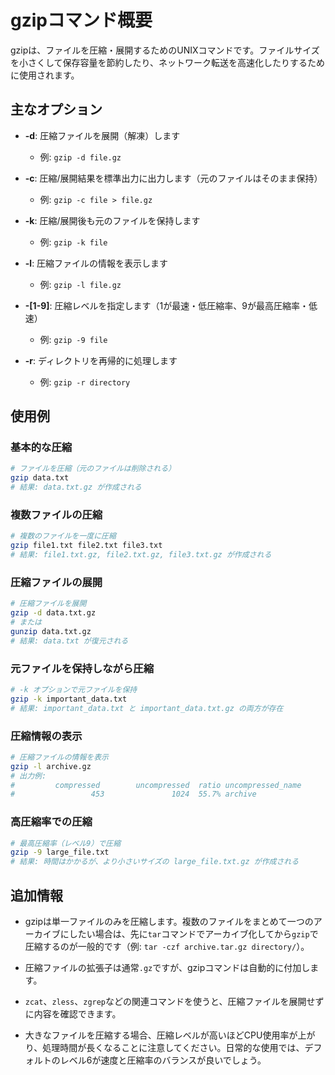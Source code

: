 # gzipコマンド概要

gzipは、ファイルを圧縮・展開するためのUNIXコマンドです。ファイルサイズを小さくして保存容量を節約したり、ネットワーク転送を高速化したりするために使用されます。

## 主なオプション

- **-d**: 圧縮ファイルを展開（解凍）します
  - 例: `gzip -d file.gz`

- **-c**: 圧縮/展開結果を標準出力に出力します（元のファイルはそのまま保持）
  - 例: `gzip -c file > file.gz`

- **-k**: 圧縮/展開後も元のファイルを保持します
  - 例: `gzip -k file`

- **-l**: 圧縮ファイルの情報を表示します
  - 例: `gzip -l file.gz`

- **-[1-9]**: 圧縮レベルを指定します（1が最速・低圧縮率、9が最高圧縮率・低速）
  - 例: `gzip -9 file`

- **-r**: ディレクトリを再帰的に処理します
  - 例: `gzip -r directory`

## 使用例

### 基本的な圧縮
```bash
# ファイルを圧縮（元のファイルは削除される）
gzip data.txt
# 結果: data.txt.gz が作成される
```

### 複数ファイルの圧縮
```bash
# 複数のファイルを一度に圧縮
gzip file1.txt file2.txt file3.txt
# 結果: file1.txt.gz, file2.txt.gz, file3.txt.gz が作成される
```

### 圧縮ファイルの展開
```bash
# 圧縮ファイルを展開
gzip -d data.txt.gz
# または
gunzip data.txt.gz
# 結果: data.txt が復元される
```

### 元ファイルを保持しながら圧縮
```bash
# -k オプションで元ファイルを保持
gzip -k important_data.txt
# 結果: important_data.txt と important_data.txt.gz の両方が存在
```

### 圧縮情報の表示
```bash
# 圧縮ファイルの情報を表示
gzip -l archive.gz
# 出力例:
#         compressed        uncompressed  ratio uncompressed_name
#                 453               1024  55.7% archive
```

### 高圧縮率での圧縮
```bash
# 最高圧縮率（レベル9）で圧縮
gzip -9 large_file.txt
# 結果: 時間はかかるが、より小さいサイズの large_file.txt.gz が作成される
```

## 追加情報

- gzipは単一ファイルのみを圧縮します。複数のファイルをまとめて一つのアーカイブにしたい場合は、先に`tar`コマンドでアーカイブ化してから`gzip`で圧縮するのが一般的です（例: `tar -czf archive.tar.gz directory/`）。

- 圧縮ファイルの拡張子は通常`.gz`ですが、gzipコマンドは自動的に付加します。

- `zcat`、`zless`、`zgrep`などの関連コマンドを使うと、圧縮ファイルを展開せずに内容を確認できます。

- 大きなファイルを圧縮する場合、圧縮レベルが高いほどCPU使用率が上がり、処理時間が長くなることに注意してください。日常的な使用では、デフォルトのレベル6が速度と圧縮率のバランスが良いでしょう。